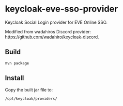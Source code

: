 # keycloak-eve-sso-provider

Keycloak Social Login provider for EVE Online SSO.

Modified from wadahiros Discord provider: https://github.com/wadahiro/keycloak-discord.

## Build

```
mvn package
```

## Install

Copy the built jar file to:

```
/opt/keycloak/providers/
```
